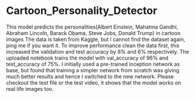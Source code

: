 # Cartoon_Personality_Detector
This model predicts the personalities(Albert Einstein, Mahatma Gandhi, Abraham Lincoln, Barack Obama, Steve Jobs, Donald Trump) in cartoon images
The data is taken from Kaggle, but I cannot find the dataset again, ping me if you want it.
To improve performance clean the data first, this increased the validation and test accuracy by 8% and 6% respectively. The uploaded notebook trains the model with val_accuracy of 96% and test_accuracy of 75%.
I initially used a pre-trained inception network as base, but found that training a simpler network from scratch was giving much better results and hence I switched to the new network. 
Please checkout the test file or the test video, it shows that the model works on real life images too.
